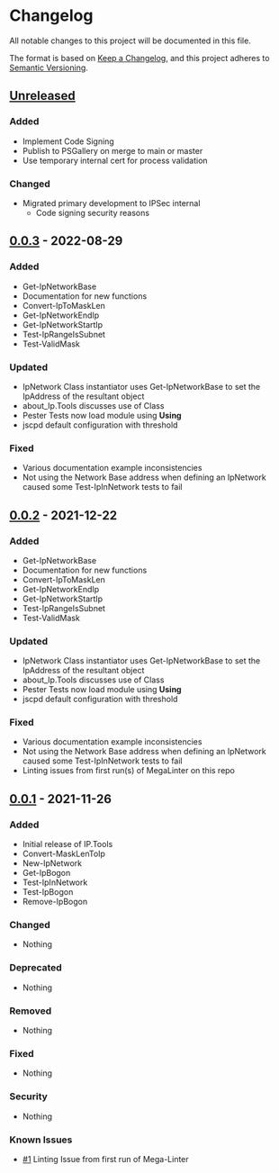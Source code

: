 # Changelog

All notable changes to this project will be documented in this file.

The format is based on [Keep a Changelog](https://keepachangelog.com/en/1.0.0/),
and this project adheres to [Semantic Versioning](https://semver.org/spec/v2.0.0.html).

## [Unreleased]

### Added

- Implement Code Signing
- Publish to PSGallery on merge to main or master
- Use temporary internal cert for process validation

### Changed

- Migrated primary development to IPSec internal
  - Code signing security reasons

## [0.0.3] - 2022-08-29

### Added

- Get-IpNetworkBase
- Documentation for new functions
- Convert-IpToMaskLen
- Get-IpNetworkEndIp
- Get-IpNetworkStartIp
- Test-IpRangeIsSubnet
- Test-ValidMask

### Updated

- IpNetwork Class instantiator uses Get-IpNetworkBase to set the IpAddress of the resultant object
- about_Ip.Tools discusses use of Class
- Pester Tests now load module using **Using**
- jscpd default configuration with threshold

### Fixed

- Various documentation example inconsistencies
- Not using the Network Base address when defining an IpNetwork caused some Test-IpInNetwork tests to fail

## [0.0.2] - 2021-12-22

### Added

- Get-IpNetworkBase
- Documentation for new functions
- Convert-IpToMaskLen
- Get-IpNetworkEndIp
- Get-IpNetworkStartIp
- Test-IpRangeIsSubnet
- Test-ValidMask

### Updated

- IpNetwork Class instantiator uses Get-IpNetworkBase to set the IpAddress of the resultant object
- about_Ip.Tools discusses use of Class
- Pester Tests now load module using **Using**
- jscpd default configuration with threshold

### Fixed

- Various documentation example inconsistencies
- Not using the Network Base address when defining an IpNetwork caused some Test-IpInNetwork tests to fail
- Linting issues from first run(s) of MegaLinter on this repo

## [0.0.1] - 2021-11-26

### Added

- Initial release of IP.Tools
- Convert-MaskLenToIp
- New-IpNetwork
- Get-IpBogon
- Test-IpInNetwork
- Test-IpBogon
- Remove-IpBogon

### Changed

- Nothing

### Deprecated

- Nothing

### Removed

- Nothing

### Fixed

- Nothing

### Security

- Nothing

### Known Issues

- [#1](https://github.com/jberkers42/ip.tools/issues/1) Linting Issue from first run of Mega-Linter

[Unreleased]: https://github.com/jberkers42/ip.tools
[0.0.3]: https://github.com/jberkers42/ip.tools/releases/tag/v0.0.3
[0.0.2]: https://github.com/jberkers42/ip.tools/releases/tag/v0.0.2
[0.0.1]: https://github.com/jberkers42/ip.tools/releases/tag/v0.0.1
